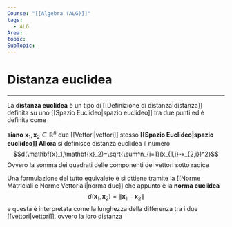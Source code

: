```yaml
---
Course: "[[Algebra (ALG)]]"
tags:
  - ALG
Area: 
topic: 
SubTopic:
---
```


# Distanza euclidea
---
La **distanza euclidea** è un tipo di [[Definizione di distanza|distanza]] definita su uno [[Spazio Euclideo|spazio euclideo]] tra due punti
ed è definita come 

__siano__ $\mathbf{x}_1,\mathbf{x}_2 \in \mathbb{R}^n$ due [[Vettori|vettori]] stesso __[[Spazio Euclideo|spazio euclideo]]__ 
__Allora__ si definisce distanza euclidea il numero  $$d(\mathbf{x}_1,\mathbf{x}_2)=\sqrt{\sum^n_{i=1}(x_{1,i}-x_{2,i})^2}$$ Ovvero la somma dei quadrati delle componenti dei vettori sotto radice


Una formulazione del tutto equivalete è si ottiene tramite la [[Norme Matriciali e Norme Vettoriali|norma due]] che appunto è la __norma euclidea__ $$d(\mathbf{x}_1,\mathbf{x}_2)=\|\mathbf{x}_1-\mathbf{x}_2\|$$ e questa è interpretata come la lunghezza della differenza tra i due [[vettori|vettori]], ovvero la loro distanza

